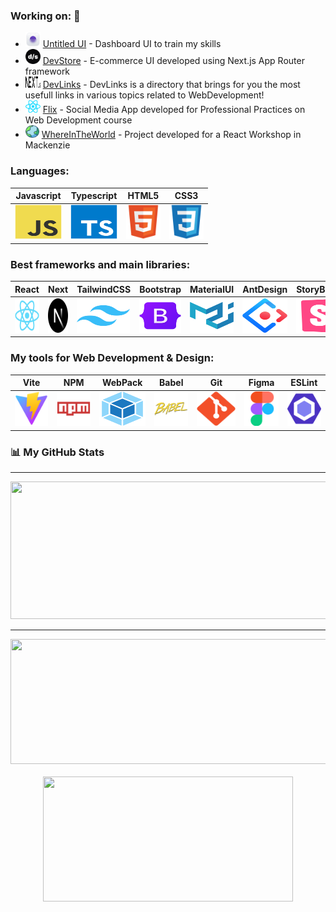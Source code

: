 ### Working on: 🚀
- <img src="https://github.com/antoniobiasotti/antoniobiasotti/blob/main/assets/untitledUI.png" title="" alt="" width="24" height="24"> [Untitled UI](https://github.com/antoniobiasotti/tailwind-next) - Dashboard UI to train my skills </h4>
- <img src="https://github.com/antoniobiasotti/antoniobiasotti/blob/main/assets/ds.png" title="" alt="" width="24" height="24"> [DevStore](https://github.com/antoniobiasotti/devstore) - E-commerce UI developed using Next.js App Router framework
- <img src="https://github.com/antoniobiasotti/antoniobiasotti/blob/main/assets/next.svg" title="" alt="" width="24" height="18"> [DevLinks](https://github.com/antoniobiasotti/devlinks) - DevLinks is a directory that brings for you the most usefull links in various topics related to WebDevelopment!
- <img src="https://github.com/antoniobiasotti/antoniobiasotti/blob/main/assets/flix.svg" title="" alt="" width="24" height="20"> [Flix](https://github.com/ppads-2024s1-g8) - Social Media App developed for Professional Practices on Web Development course
- <img src="https://github.com/antoniobiasotti/antoniobiasotti/blob/main/assets/where-in-the-world.png" title="" alt="" width="22" height="20"> [WhereInTheWorld](https://github.com/antoniobiasotti/WhereInTheWorld) - Project developed for a React Workshop in Mackenzie
### Languages:
| Javascript | Typescript | HTML5 | CSS3 |
|----------|----------|----------|-----|
|  <img src="https://github.com/devicons/devicon/blob/master/icons/javascript/javascript-original.svg" title="Javascript"  alt="Javascript" width="75" height="55"/> |  <img src="https://github.com/devicons/devicon/blob/master/icons/typescript/typescript-original.svg" title="Typescript"  alt="Typescript" width="75" height="55"/> |  <img src="https://github.com/devicons/devicon/blob/master/icons/html5/html5-original.svg" title="HTML5" alt="HTML5" width="55" height="55"/> |  <img src="https://github.com/devicons/devicon/blob/master/icons/css3/css3-original.svg" title="CSS3" alt="CSS3" width="55" height="55"/>|

  

### Best frameworks and main libraries:

| React | Next | TailwindCSS | Bootstrap | MaterialUI | AntDesign | StoryBook |
|----------|----------|----------|------|----------|----------|----------|
|  <img src="https://github.com/devicons/devicon/blob/master/icons/react/react-original.svg" title="react"  alt="react" width="55" height="55"/>|  <img src="https://github.com/devicons/devicon/blob/master/icons/nextjs/nextjs-original.svg" title="nextjs"  alt="nextjs" width="55" height="55"/>|  <img src="https://github.com/devicons/devicon/blob/master/icons/tailwindcss/tailwindcss-original.svg" title="tailwindcss" alt="tailwindcss" width="85" height="55"/>|  <img src="https://github.com/devicons/devicon/blob/master/icons/bootstrap/bootstrap-original.svg" title="bootstrap" alt="bootstrap" width="75" height="55"/>|  <img src="https://github.com/devicons/devicon/blob/master/icons/materialui/materialui-original.svg" title="materialui" alt="materialui" width="80" height="55"/>|  <img src="https://github.com/devicons/devicon/blob/master/icons/antdesign/antdesign-original.svg" title="antdesign" alt="antdesign" width="80" height="55"/>| <img src="https://github.com/devicons/devicon/blob/master/icons/storybook/storybook-original.svg" title="storybook" alt="storybook" width="75" height="55"/>|

### My tools for Web Development & Design:

| Vite | NPM | WebPack | Babel | Git | Figma | ESLint |
|----------|----------|----------|----------|----------|----------|----------|
|<img src="https://github.com/devicons/devicon/blob/master/icons/vitejs/vitejs-original.svg" title="vitejs" alt="vitejs" width="55" height="55"/>|<img src="https://github.com/devicons/devicon/blob/master/icons/npm/npm-original-wordmark.svg" title="npm" alt="npm" width="55" height="55"/>|<img src="https://github.com/devicons/devicon/blob/master/icons/webpack/webpack-original.svg" title="webpack" alt="webpack" width="75" height="55"/>|<img src="https://github.com/devicons/devicon/blob/master/icons/babel/babel-original.svg" title="babel" alt="babel" width="55" height="55"/>|<img src="https://github.com/devicons/devicon/blob/master/icons/git/git-original.svg" title="git" alt="git" width="65" height="55"/>|<img src="https://github.com/devicons/devicon/blob/master/icons/figma/figma-original.svg" title="figma" alt="figma" width="55" height="55"/>|<img src="https://github.com/devicons/devicon/blob/master/icons/eslint/eslint-original.svg" title="eslint" alt="eslint" width="55" height="55"/>|


### 📊 My GitHub Stats
  ---

  
<p align="center">
  <img width="800" height="220" src="https://streak-stats.demolab.com?user=antoniobiasotti&theme=highcontrast&hide_border=true&border_radius=5&card_width=800">
</p>


---




<p align="center">
  <img width="600" height="200" src="https://github-readme-stats.vercel.app/api?username=antoniobiasotti&show_icons=true&theme=vision-friendly-dark">
  <br><br>
  <img width="400" height="200" src="https://github-readme-stats.vercel.app/api/top-langs/?username=antoniobiasotti&size_weight=0.15&count_weight=0.5&layout=compact&theme=vision-friendly-dark">
</p> 
